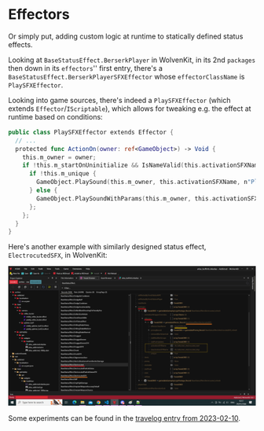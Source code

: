 # Effectors

Or simply put, adding custom logic at runtime to statically defined status effects.

Looking at `BaseStatusEffect.BerserkPlayer` in WolvenKit,
in its 2nd `packages` then down in its `effectors`'' first entry,
there's a `BaseStatusEffect.BerserkPlayerSFXEffector` whose `effectorClassName` is `PlaySFXEffector`.

Looking into game sources, there's indeed a `PlaySFXEffector` (which extends `Effector`/`IScriptable`),
which allows for tweaking e.g. the effect at runtime based on conditions:

```swift
public class PlaySFXEffector extends Effector {
  // ...
  protected func ActionOn(owner: ref<GameObject>) -> Void {
    this.m_owner = owner;
    if !this.m_startOnUninitialize && IsNameValid(this.activationSFXName) {
      if !this.m_unique {
        GameObject.PlaySound(this.m_owner, this.activationSFXName, n"PlaySFXEffector");
      } else {
        GameObject.PlaySoundWithParams(this.m_owner, this.activationSFXName, n"PlaySFXEffector", audioAudioEventFlags.Unique);
      };
    };
  }
}
```

Here's another example with similarly designed status effect, `ElectrocutedSFX`, in WolvenKit:

![Electrocuted PlaySFXEffector](./pictures/RED-SFX-effectors.png)

Some experiments can be found in the [travelog entry from 2023-02-10](./../travelog/2023-02-10.md).
